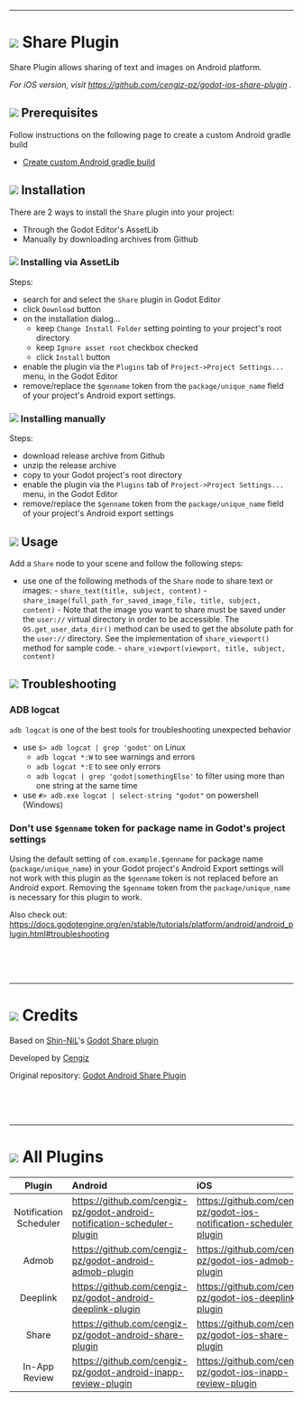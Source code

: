 
---
# ![](share/addon_template/icon.png?raw=true) Share Plugin
Share Plugin allows sharing of text and images on Android platform.

_For iOS version, visit https://github.com/cengiz-pz/godot-ios-share-plugin ._

## ![](share/addon_template/icon.png?raw=true) Prerequisites
Follow instructions on the following page to create a custom Android gradle build
- [Create custom Android gradle build](https://docs.godotengine.org/en/stable/tutorials/export/android_gradle_build.html)

## ![](share/addon_template/icon.png?raw=true) Installation
There are 2 ways to install the `Share` plugin into your project:
- Through the Godot Editor's AssetLib
- Manually by downloading archives from Github

### ![](share/addon_template/icon.png?raw=true) Installing via AssetLib
Steps:
- search for and select the `Share` plugin in Godot Editor
- click `Download` button
- on the installation dialog...
	- keep `Change Install Folder` setting pointing to your project's root directory
	- keep `Ignore asset root` checkbox checked
	- click `Install` button
- enable the plugin via the `Plugins` tab of `Project->Project Settings...` menu, in the Godot Editor
- remove/replace the `$genname` token from the `package/unique_name` field of your project's Android export settings.

### ![](share/addon_template/icon.png?raw=true) Installing manually
Steps:
- download release archive from Github
- unzip the release archive
- copy to your Godot project's root directory
- enable the plugin via the `Plugins` tab of `Project->Project Settings...` menu, in the Godot Editor
- remove/replace the `$genname` token from the `package/unique_name` field of your project's Android export settings

## ![](share/addon_template/icon.png?raw=true) Usage
Add a `Share` node to your scene and follow the following steps:
- use one of the following methods of the `Share` node to share text or images:
		- `share_text(title, subject, content)`
		- `share_image(full_path_for_saved_image_file, title, subject, content)`
				- Note that the image you want to share must be saved under the `user://` virtual directory in order to be accessible. The `OS.get_user_data_dir()` method can be used to get the absolute path for the `user://` directory. See the implementation of `share_viewport()` method for sample code.
		- `share_viewport(viewport, title, subject, content)`

## ![](share/addon_template/icon.png?raw=true) Troubleshooting

### ADB logcat
`adb logcat` is one of the best tools for troubleshooting unexpected behavior
- use `$> adb logcat | grep 'godot'` on Linux
	- `adb logcat *:W` to see warnings and errors
	- `adb logcat *:E` to see only errors
	- `adb logcat | grep 'godot|somethingElse'` to filter using more than one string at the same time
- use `#> adb.exe logcat | select-string "godot"` on powershell (Windows)


### Don't use `$genname` token for package name in Godot's project settings
Using the default setting of `com.example.$genname` for package name (`package/unique_name`) in your Godot project's Android Export settings will not work with this plugin as the `$genname` token is not replaced before an Android export. Removing the `$genname` token from the `package/unique_name` is necessary for this plugin to work.

Also check out:
https://docs.godotengine.org/en/stable/tutorials/platform/android/android_plugin.html#troubleshooting

<br/><br/><br/>

---
# ![](share/addon_template/icon.png?raw=true) Credits
Based on [Shin-NiL](https://github.com/Shin-NiL)'s [Godot Share plugin](https://github.com/Shin-NiL/Godot-Android-Share-Plugin)

Developed by [Cengiz](https://github.com/cengiz-pz)

Original repository: [Godot Android Share Plugin](https://github.com/cengiz-pz/godot-android-share-plugin)

<br/><br/><br/>

---
# ![](share/addon_template/icon.png?raw=true) All Plugins

| Plugin | Android | iOS |
| :---: | :--- | :--- |
| Notification Scheduler | https://github.com/cengiz-pz/godot-android-notification-scheduler-plugin | https://github.com/cengiz-pz/godot-ios-notification-scheduler-plugin |
| Admob | https://github.com/cengiz-pz/godot-android-admob-plugin | https://github.com/cengiz-pz/godot-ios-admob-plugin |
| Deeplink | https://github.com/cengiz-pz/godot-android-deeplink-plugin | https://github.com/cengiz-pz/godot-ios-deeplink-plugin |
| Share | https://github.com/cengiz-pz/godot-android-share-plugin | https://github.com/cengiz-pz/godot-ios-share-plugin |
| In-App Review | https://github.com/cengiz-pz/godot-android-inapp-review-plugin | https://github.com/cengiz-pz/godot-ios-inapp-review-plugin |
